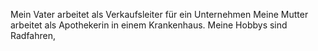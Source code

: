 Mein Vater arbeitet als Verkaufsleiter für ein Unternehmen
Meine Mutter arbeitet als Apothekerin in einem Krankenhaus.
Meine Hobbys sind Radfahren, 